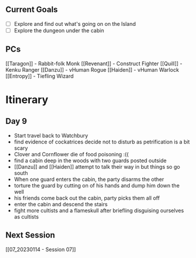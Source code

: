 
## Current Goals
- [ ] Explore and find out what's going on on the Island
- [ ] Explore the dungeon under the cabin 

## PCs
[[Taragon]] - Rabbit-folk Monk
[[Revenant]] - Construct Fighter
[[Quill]] - Kenku Ranger
[[Danzu]] - vHuman Rogue
[[Haiden]] - vHuman Warlock
[[Entropy]] - Tiefling Wizard

# Itinerary

## Day 9
- Start travel back to Watchbury
- find evidence of cockatrices decide not to disturb as petrification is a bit scary
- Clover and Cornflower die of food poisoning :((
- find a cabin deep in the woods with two guards posted outside
- [[Danzu]] and [[Haiden]] attempt to talk their way in but things so go south
- When one guard enters the cabin, the party disarms the other
- torture the guard by cutting on of his hands  and dump him down the well 
- his friends come back out the cabin, party picks them all off
- enter the cabin and descend the stairs 
- fight more cultists and a flameskull after briefling disguising ourselves as cultists

## Next Session
[[07_20230114 - Session 07]]